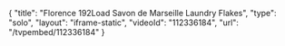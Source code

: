 {
    "title": "Florence 192Load Savon de Marseille Laundry Flakes",
    "type": "solo",
    "layout": "iframe-static",
    "videoId": "112336184",
    "url": "\/tvpembed\/112336184"
}